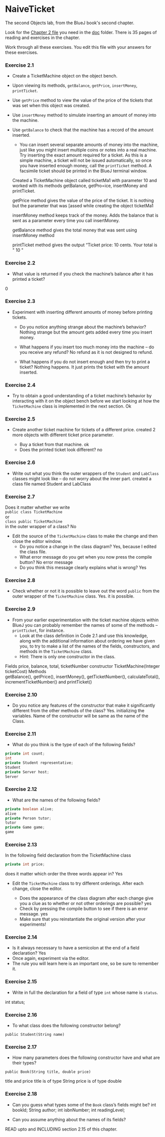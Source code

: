 # NaiveTicket

The second Objects lab, from the BlueJ book's second chapter.

Look for the [Chapter 2 file](./doc/BlueJ-objects-first-ch2.pdf) you need in the [doc](./doc) folder.
There is 35 pages of reading and exercises in the chapter.

Work through all these exercises. You edit this file with your answers for these exercises.

### Exercise 2.1
* Create a TicketMachine object on the object bench.
* Upon viewing its methods, `getBalance`, `getPrice`, `insertMoney`, `printTicket`.
* Use `getPrice` method to view the value of the price of the tickets that was set when this object was created.
* Use `insertMoney` method to simulate inserting an amount of money into the machine.
* Use `getBalance` to check that the machine has a record of the amount inserted.
	* You can insert several separate amounts of money into the machine, just like you might insert multiple coins or notes into a real machine. Try inserting the exact amount required for a ticket. As this is a simple machine, a ticket will not be issued automatically, so once you have inserted enough money, call the `printTicket` method. A facsimile ticket should be printed in the BlueJ terminal window.

	Created a TicketMachine object called ticketMa1 with parameter 10 and worked with its methods getBalance, getPro=ice, insertMoney and printTicket.

	getPrice method gives the value of the price of the ticket. It is nothing but the parameter that was [assed while creating the object ticketMa1

	insertMoney method keeps track of the money. Adds the balance that is sent as a parameter every time you call insertMoney.

	getBalance method gives the total money that was sent using insertMoney method

	printTicket method gives the output “Ticket price:  10 cents. Your total is " 10 "

### Exercise 2.2
* What value is returned if you check the machine’s balance after it has printed a ticket?

0

### Exercise 2.3
* Experiment with inserting different amounts of money before printing tickets.
	* Do you notice anything strange about the machine’s behavior?
	Nothing strange but the amount gets added every time you insert money.

	* What happens if you insert too much money into the machine – do you receive any refund?
	No refund as it is not designed to refund.

	* What happens if you do not insert enough and then try to print a ticket?
	Nothing happens. It just prints the ticket with the amount inserted.

### Exercise 2.4
* Try to obtain a good understanding of a ticket machine’s behavior by interacting with it on the object bench before we start looking at how the `TicketMachine` class is implemented in the next section.
 Ok

### Exercise 2.5
* Create another ticket machine for tickets of a different price.
created 2 more objects with different ticket price parameter.

	* Buy a ticket from that machine.
ok
	* Does the printed ticket look different?
no

### Exercise 2.6
* Write out what you think the outer wrappers of the `Student` and `LabClass` classes might look like – do not worry about the inner part.
created a class file named Student and LabClass

### Exercise 2.7
Does it matter whether we write<br>
`public class TicketMachine`<br>
or<br>
`class public TicketMachine`<br>
in the outer wrapper of a class?
No
* Edit the source of the `TicketMachine` class to make the change and then close the editor window.
	* Do you notice a change in the class diagram? Yes, because I edited the class file.
	* What error message do you get when you now press the compile button?
	No error message
	* Do you think this message clearly explains what is wrong?
  Yes

### Exercise 2.8
* Check whether or not it is possible to leave out the word `public` from the outer wrapper of the `TicketMachine` class.
Yes. it is possible.

### Exercise 2.9
* From your earlier experimentation with the ticket machine objects within BlueJ you can probably remember the names of some of the methods – `printTicket`, for instance.
	* Look at the class definition in Code 2.1 and use this knowledge, along with the additional information about ordering we have given you, to try to make a list of the names of the fields, constructors, and methods in the `TicketMachine` class.
	* Hint: There is only one constructor in the class.

 Fields
 price, balance, total, ticketNumber
 constructor
 TicketMachine(Integer ticketCost)
 Methods   
 getBalance(), getPrice(), insertMoney(), getTicketNumber(), calculateTotal(), incrementTicketNumber() and printTicket()

### Exercise 2.10
* Do you notice any features of the constructor that make it significantly different from the other methods of the class?
Yes. initializing the variables. Name of the constructor will be same as the name of the Class.

### Exercise 2.11
* What do you think is the type of each of the following fields?

```java
private int count;     
int
private Student representative;
Student
private Server host;
Server
```

### Exercise 2.12
* What are the names of the following fields?

```java
private boolean alive;
alive
private Person tutor;
tutor
private Game game;
game
```
### Exercise 2.13

In the following field declaration from the TicketMachine class<br>

```java
private int price;
```
does it matter which order the three words appear in?
Yes

* Edit the `TicketMachine` class to try different orderings. After each change, close the editor.

	* Does the appearance of the class diagram after each change give you a clue as to whether or not other orderings are
possible?
yes
	* Check by pressing the compile button to see if there is an error message.
yes
	* Make sure that you reinstantiate the original version after your experiments!

### Exercise 2.14
* Is it always necessary to have a semicolon at the end of a field declaration?
Yes
* Once again, experiment via the editor.
* The rule you will learn here is an important one, so be sure to remember it.


### Exercise 2.15
* Write in full the declaration for a field of type `int` whose name is `status`.

int status;

### Exercise 2.16
* To what class does the following constructor belong?
```
public Student(String name)
```

### Exercise 2.17
* How many parameters does the following constructor have and what are their types?
```
public Book(String title, double price)
```
title and price
title is of type String
price is of type double

### Exercise 2.18
* Can you guess what types some of the `Book` class’s fields might be?
int bookId;
String author;
int isbnNumber;
int readingLevel;
 

* Can you assume anything about the names of its fields?

READ upto and INCLUDING section 2.15 of this chapter.
